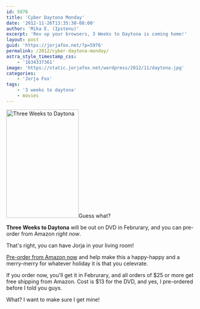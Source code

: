 ```yaml
---
id: 5976
title: 'Cyber Daytona Monday'
date: '2012-11-26T13:35:30-08:00'
author: 'Mika E. (Ipstenu)'
excerpt: 'Rev up your browsers, 3 Weeks to Daytona is coming home!'
layout: post
guid: 'https://jorjafox.net/?p=5976'
permalink: /2012/cyber-daytona-monday/
astra_style_timestamp_css:
    - '1634337361'
image: 'https://static.jorjafox.net/wordpress/2012/11/daytona.jpg'
categories:
    - 'Jorja Fox'
tags:
    - '3 weeks to daytona'
    - movies
---
```


<img class="alignleft  wp-image-5977" title="Three Weeks to Daytona" src="//static.jorjafox.net/wordpress/2012/11/18204_440464022669344_664658485_n.jpg" alt="Three Weeks to Daytona" width="192" height="288" />Guess what?

**Three Weeks to Daytona** will be out on DVD in Februrary, and you can pre-order from Amazon <em>right now</em>.

That's right, you can have Jorja in your living room!

<a href="http://www.amazon.com/3-Weeks-Daytona-Scott-Cohen/dp/B00A4Y628Q/ref=lh_ni_t">Pre-order from Amazon now</a> and help make this a happy-happy and a merry-merry for whatever holiday it is that you celevrate.

If you order now, you'll get it in Februrary, and all orders of $25 or more get free shipping from Amazon. Cost is $13 for the DVD, and yes, I pre-ordered before I told you guys.

What? I want to make sure I get mine!
